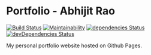 # Portfolio - Abhijit Rao

[![Build Status](https://travis-ci.com/abhijit945/abhijit945.github.io.svg?branch=master)](https://travis-ci.com/abhijit945/abhijit945.github.io)
[![Maintainability](https://api.codeclimate.com/v1/badges/6e43f5fa1eca28fe9aab/maintainability)](https://codeclimate.com/github/abhijit945/abhijit945.github.io/maintainability)
[![dependencies Status](https://david-dm.org/abhijit945/abhijit945.github.io/status.svg)](https://david-dm.org/abhijit945/abhijit945.github.io)
[![devDependencies Status](https://david-dm.org/abhijit945/abhijit945.github.io/dev-status.svg)](https://david-dm.org/abhijit945/abhijit945.github.io?type=dev)

My personal portfolio website hosted on Github Pages.
